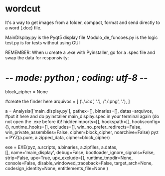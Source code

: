 # wordcut
It's a way to get images from a folder, compact, format and send directly to a word (.doc) file.

MainDIsplay.py is the Pyqt5 display file
Modulo_de_funcoes.py is the logic
test.py is for tests without using GUI

REMEMBER: When u create a .exe with Pyinstaller, go for a .spec file and swap the data for responsivity:

# -*- mode: python ; coding: utf-8 -*-


block_cipher = None

#create the finder here
arquivos = [
    ('./*.ico', '.'),
    ('./*.png', '.'),
]


a = Analysis(['main_display.py'],
             pathex=[],
             binaries=[],
             datas=arquivos, #put it here and do pyinstaller main_display.spec in your terminal again (do not open the .exe before it)!
             hiddenimports=[],
             hookspath=[],
             hooksconfig={},
             runtime_hooks=[],
             excludes=[],
             win_no_prefer_redirects=False,
             win_private_assemblies=False,
             cipher=block_cipher,
             noarchive=False)
pyz = PYZ(a.pure, a.zipped_data,
             cipher=block_cipher)

exe = EXE(pyz,
          a.scripts,
          a.binaries,
          a.zipfiles,
          a.datas,  
          [],
          name='main_display',
          debug=False,
          bootloader_ignore_signals=False,
          strip=False,
          upx=True,
          upx_exclude=[],
          runtime_tmpdir=None,
          console=False,
          disable_windowed_traceback=False,
          target_arch=None,
          codesign_identity=None,
          entitlements_file=None )
